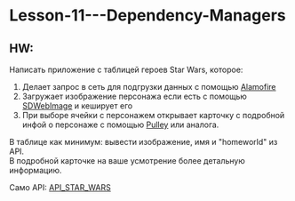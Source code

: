 # Lesson-11---Dependency-Managers

## HW:

Написать приложение c таблицей героев Star Wars, которое: 
1) Делает запрос в сеть для подгрузки данных c помощью [Alamofire](https://cocoapods.org/pods/Alamofire) 
2) Загружает изображение персонажа если есть с помощью [SDWebImage](https://cocoapods.org/pods/SDWebImage) и кеширует его
3) При выборе ячейки с персонажем открывает карточку с подробной инфой о персонаже с помощью [Pulley](https://cocoapods.org/pods/Pulley) или аналога. 

В таблице как минимум: вывести изображение, имя и "homeworld" из API.  
В подробной карточке на ваше усмотрение более детальную информацию.   
 
Само API: [API_STAR_WARS](https://github.com/akabab/starwars-api)
